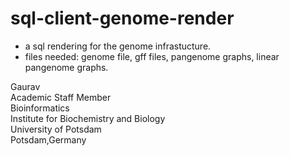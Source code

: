 # sql-client-genome-render

- a sql rendering for the genome infrastucture.
- files needed: genome file, gff files, pangenome graphs, linear pangenome graphs.

Gaurav \
Academic Staff Member \
Bioinformatics \
Institute for Biochemistry and Biology \
University of Potsdam \
Potsdam,Germany


